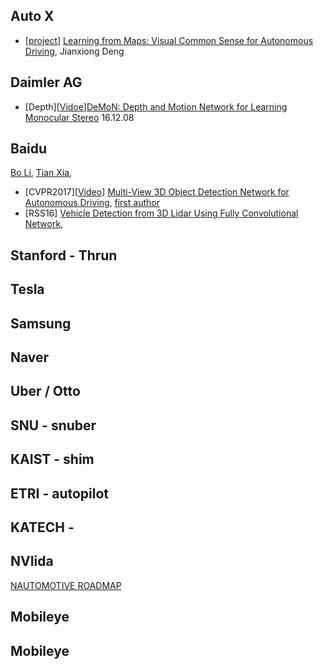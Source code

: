 
## Auto X
- [[project](http://www.cs.princeton.edu/~aseff/mapnet/)] [Learning from Maps: Visual Common Sense for Autonomous Driving](https://arxiv.org/pdf/1611.08583v1.pdf), Jianxiong Deng 

## Daimler AG

- [Depth][[Vidoe](http://lmb.informatik.uni-freiburg.de/people/ummenhof/depthmotionnet/)][DeMoN: Depth and Motion Network for Learning Monocular Stereo](https://arxiv.org/pdf/1612.02401.pdf) 16.12.08


## Baidu 

[Bo Li](http://prclibo.github.io/), [Tian Xia](https://scholar.google.com/citations?hl=en&user=A_mVzqAAAAAJ&view_op=list_works&sortby=pubdate), 

* [CVPR2017][[Video](http://3dimage.ee.tsinghua.edu.cn/download?filename=files/XiaozhiChen/mv3d/mv3d_kitti.webm)] [Multi-View 3D Object Detection Network for Autonomous Driving](https://arxiv.org/pdf/1611.07759.pdf), [first author](http://3dimage.ee.tsinghua.edu.cn/cxz)
* [RSS16] [Vehicle Detection from 3D Lidar Using Fully Convolutional Network](https://arxiv.org/pdf/1608.07916.pdf), 

## Stanford - Thrun



## Tesla



## Samsung



## Naver



## Uber / Otto



## SNU - snuber

## KAIST - shim


## ETRI - autopilot

## KATECH - 




## NVIida
[NAUTOMOTIVE ROADMAP](https://www.gputechconf.co.kr/assets/files/presentations/5-1330-1400_NVIDIA_Jeonghun_Cha.pdf)

## Mobileye


## Mobileye



